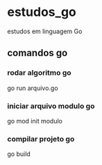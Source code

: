 # estudos_go
estudos em linguagem Go

## comandos go
### rodar algoritmo go
go run arquivo.go

### iniciar arquivo modulo go
go mod init modulo

### compilar projeto go
go build
